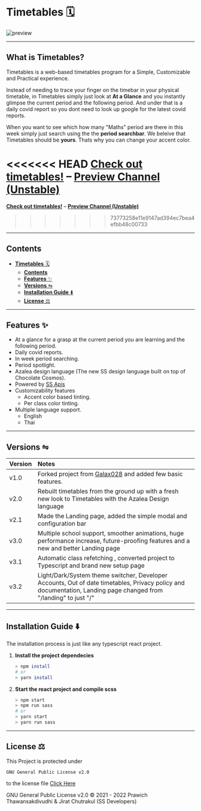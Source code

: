 # **Timetables** 🗓️

![preview](https://apis.ssdevelopers.xyz/images/macbooktimetable.png)

---

## What is Timetables?

Timetables is a web-based timetables program for a Simple, Customizable and Practical experience.

Instead of needing to trace your finger on the timebar in your physical timetable, in Timetables simply just look at **At a Glance** and you instantly glimpse the current period and the following period. And under that is a daily covid report so you dont need to look up google for the latest covid reports.

When you want to see which how many "Maths" period are there in this week simply just search using the the **period searchbar**.
We beleive that Timetables should be **yours**. Thats why you can change your accent color.

<<<<<<< HEAD
**[Check out timetables!](https://timetables.ssdevelopers.xyz)** &#8211; **[Preview Channel (Unstable)](https://timetables-jiraties.vercel.app)**
=======
**[Check out timetables!](https://timetables.ssdevelopers.xyz)** 	&#8211; **[Preview Channel (Unstable)](https://timetables-jiraties.vercel.app/token?to=setup&token=eyJhbGciOiJIUzI1NiIsInR5cCI6IkpXVCJ9.eyJlbWFpbCI6InByZXZpZXdAc3NkZXZlbG9wZXJzLnh5eiIsInVzZXJJZCI6IjYyODMxOGIzMDEzNTBmYTQwMzJlY2M1YSIsImlhdCI6MTY1Mjc1ODg5N30.YjA27k_s8zXiorIy8gwxkOzWHbCEj-66DhQcsbk6U4o)**
>>>>>>> 73773258e11e9147ad394ec7bea4efbb48c00733

---

## **Contents**

- [**Timetables** 🗓️](#timetables-️)
  - [**Contents**](#contents)
  - [**Features** ✨](#features-)
  - [**Versions** ⇋](#versions-)
  - [**Installation Guide** ⬇️](#installation-guide-️)
  - [**License** ⚖️](#license-️)

---

## **Features** ✨

- At a glance for a grasp at the current period you are learning and the following period.
- Daily covid reports.
- In week period searching.
- Period spotlight.
- Azalea design language (The new SS design language built on top of Chocolate Cosmos).
- Powered by [SS Apis](https://github.com/SS-Developers/SS-APIs)
- Customizability features
  - Accent color based tinting.
  - Per class color tinting.
- Multiple language support.
  - English
  - Thai

---

## **Versions** ⇋

| Version | Notes                                                                                                                                                            |
| :------ | :--------------------------------------------------------------------------------------------------------------------------------------------------------------- |
| v1.0    | Forked project from [Galax028](https://github.com/Galax028) and added few basic features.                                                                        |
| v2.0    | Rebuilt timetables from the ground up with a fresh new look to Timetables with the Azalea Design language                                                        |
| v2.1    | Made the Landing page, added the simple modal and configuration bar                                                                                              |
| v3.0    | Multiple school support, smoother animations, huge performance increase, future-proofing features and a new and better Landing page                              |
| v3.1    | Automatic class refetching , converted project to Typescript and brand new setup page                                                                            |
| v3.2    | Light/Dark/System theme switcher, Developer Accounts, Out of date timetables, Privacy policy and documentation, Landing page changed from "/landing" to just "/" |

---

## **Installation Guide** ⬇️

The installation process is just like any typescript react project.

1. **Install the project dependecies**
   ```zsh
   > npm install
   # or
   > yarn install
   ```
2. **Start the react project and compile scss**
   ```zsh
   > npm start
   > npm run sass
   # or
   > yarn start
   > yarn run sass
   ```

---

## **License** ⚖️

This Project is protected under

```
GNU General Public License v2.0
```

to the license file [Click Here](LICENSE)

GNU General Public License v2.0 © 2021 - 2022 Prawich Thawansakdivudhi & Jirat Chutrakul (SS Developers)
